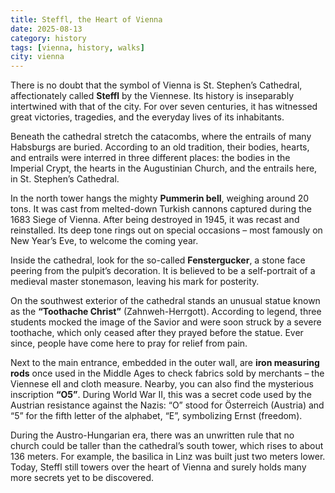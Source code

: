```yaml
---
title: Steffl, the Heart of Vienna
date: 2025-08-13
category: history
tags: [vienna, history, walks]
city: vienna
---
```

There is no doubt that the symbol of Vienna is St. Stephen’s Cathedral, affectionately called **Steffl** by the Viennese. Its history is inseparably intertwined with that of the city. For over seven centuries, it has witnessed great victories, tragedies, and the everyday lives of its inhabitants.

Beneath the cathedral stretch the catacombs, where the entrails of many Habsburgs are buried. According to an old tradition, their bodies, hearts, and entrails were interred in three different places: the bodies in the Imperial Crypt, the hearts in the Augustinian Church, and the entrails here, in St. Stephen’s Cathedral.

In the north tower hangs the mighty **Pummerin bell**, weighing around 20 tons. It was cast from melted-down Turkish cannons captured during the 1683 Siege of Vienna. After being destroyed in 1945, it was recast and reinstalled. Its deep tone rings out on special occasions – most famously on New Year’s Eve, to welcome the coming year.

Inside the cathedral, look for the so-called **Fenstergucker**, a stone face peering from the pulpit’s decoration. It is believed to be a self-portrait of a medieval master stonemason, leaving his mark for posterity.

On the southwest exterior of the cathedral stands an unusual statue known as the **“Toothache Christ”** (Zahnweh-Herrgott). According to legend, three students mocked the image of the Savior and were soon struck by a severe toothache, which only ceased after they prayed before the statue. Ever since, people have come here to pray for relief from pain.

Next to the main entrance, embedded in the outer wall, are **iron measuring rods** once used in the Middle Ages to check fabrics sold by merchants – the Viennese ell and cloth measure. Nearby, you can also find the mysterious inscription **“O5”**. During World War II, this was a secret code used by the Austrian resistance against the Nazis: “O” stood for Österreich (Austria) and “5” for the fifth letter of the alphabet, “E”, symbolizing Ernst (freedom).

During the Austro-Hungarian era, there was an unwritten rule that no church could be taller than the cathedral’s south tower, which rises to about 136 meters. For example, the basilica in Linz was built just two meters lower. Today, Steffl still towers over the heart of Vienna and surely holds many more secrets yet to be discovered.
